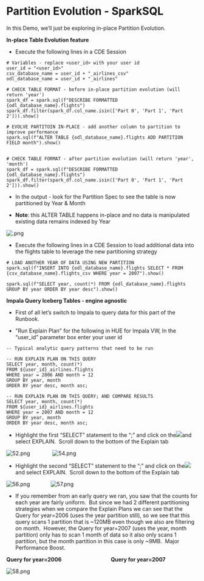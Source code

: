 # Partition Evolution - SparkSQL

In this Demo, we’ll just be exploring in-place Partition Evolution.

**In-place Table Evolution feature**

- Execute the following lines in a CDE Session 

```
# Variables - replace <user_id> with your user id
user_id = "<user_id>"
csv_database_name = user_id + "_airlines_csv"
odl_database_name = user_id + "_airlines"

# CHECK TABLE FORMAT - before in-place partition evolution (will return 'year')
spark_df = spark.sql(f"DESCRIBE FORMATTED {odl_database_name}.flights")
spark_df.filter(spark_df.col_name.isin(['Part 0', 'Part 1', 'Part 2'])).show()

# EVOLVE PARTITOIN IN-PLACE - add another column to partition to improve performance
spark.sql(f"ALTER TABLE {odl_database_name}.flights ADD PARTITION FIELD month").show()


# CHECK TABLE FORMAT - after partition evolution (will return 'year', 'month')
spark_df = spark.sql(f"DESCRIBE FORMATTED {odl_database_name}.flights")
spark_df.filter(spark_df.col_name.isin(['Part 0', 'Part 1', 'Part 2'])).show()

```

- In the output - look for the Partition Spec to see the table is now partitioned by Year & Month

- **Note**: this ALTER TABLE happens in-place and no data is manipulated existing data remains indexed by Year



![.png](../../images/.png)

- Execute the following lines in a CDE Session to load additional data into the flights table to leverage the new partitioning strategy

```
# LOAD ANOTHER YEAR OF DATA USING NEW PARTITION
spark.sql(f"INSERT INTO {odl_database_name}.flights SELECT * FROM {csv_database_name}.flights_csv WHERE year = 2007").show()

spark.sql(f"SELECT year, count(*) FROM {odl_database_name}.flights GROUP BY year ORDER BY year desc").show()

```

**Impala Query Iceberg Tables - engine agnostic**

- First of all let’s switch to Impala to query data for this part of the Runbook.

- "Run Explain Plan" for the following in HUE for Impala VW, In the “user\_id” parameter box enter your user id

```
-- Typical analytic query patterns that need to be run

-- RUN EXPLAIN PLAN ON THIS QUERY
SELECT year, month, count(*) 
FROM ${user_id}_airlines.flights
WHERE year = 2006 AND month = 12
GROUP BY year, month
ORDER BY year desc, month asc;

-- RUN EXPLAIN PLAN ON THIS QUERY; AND COMPARE RESULTS
SELECT year, month, count(*) 
FROM ${user_id}_airlines.flights
WHERE year = 2007 AND month = 12
GROUP BY year, month
ORDER BY year desc, month asc;
```

- Highlight the first “SELECT” statement to the “;” and click on the![](../images/52.png)and select EXPLAIN.  Scroll down to the bottom of the Explain tab

![52.png](../../images/52.png)               ![54.png](../../images/54.png)

- Highlight the second “SELECT” statement to the “;” and click on the![](../../images/52.png)and select EXPLAIN.  Scroll down to the bottom of the Explain tab

![56.png](../../images/56.png)              ![57.png](../../images/57.png)

- If you remember from an early query we ran, you saw that the counts for each year are fairly uniform.  But since we had 2 different partitioning strategies when we compare the Explain Plans we can see that the Query for year=2006 (uses the year partition still), so we see that this query scans 1 partition that is \~120MB even though we also are filtering on month.  However, the Query for year=2007 (uses the year, month partition) only has to scan 1 month of data so it also only scans 1 partition, but the month partition in this case is only \~9MB.  Major Performance Boost.

**Query for year=2006**                                 **Query for year=2007**

![58.png](../../images/58.png)
